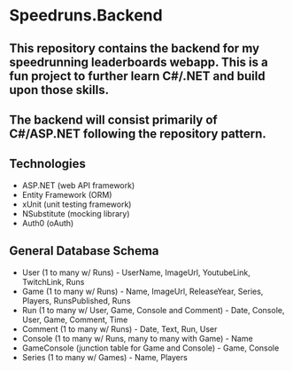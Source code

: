 # Speedruns.Backend

## This repository contains the backend for my speedrunning leaderboards webapp. This is a fun project to further learn C#/.NET and build upon those skills.

## The backend will consist primarily of C#/ASP.NET following the repository pattern.

## Technologies

- ASP.NET (web API framework)
- Entity Framework (ORM)
- xUnit (unit testing framework)
- NSubstitute (mocking library)
- Auth0 (oAuth)

## General Database Schema
* User (1 to many w/ Runs) - UserName, ImageUrl, YoutubeLink, TwitchLink, Runs
* Game (1 to many w/ Runs) - Name, ImageUrl, ReleaseYear, Series, Players, RunsPublished, Runs
* Run (1 to many w/ User, Game, Console and Comment) - Date, Console, User, Game, Comment, Time
* Comment (1 to many w/ Runs) - Date, Text, Run, User
* Console (1 to many w/ Runs, many to many with Game) - Name
* GameConsole (junction table for Game and Console) - Game, Console
* Series (1 to many w/ Games) - Name, Players
